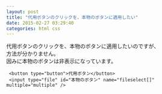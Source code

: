 ```yaml
---
layout: post
title: "代用ボタンのクリックを、本物のボタンに適用したい"
date: 2015-02-27 03:29:40
categories: html css
---
```

<p>代用ボタンのクリックを、本物のボタンに適用したいのですが、<br>
方法が分かりません。<br>
因みに本物のボタンは非表示になっています。</p>

<pre><code> &lt;button type="button"&gt;代用ボタン&lt;/button&gt;
 &lt;input type="file" id="本物のボタン" name="fileselect[]" multiple="multiple" /&gt;
</code></pre>
